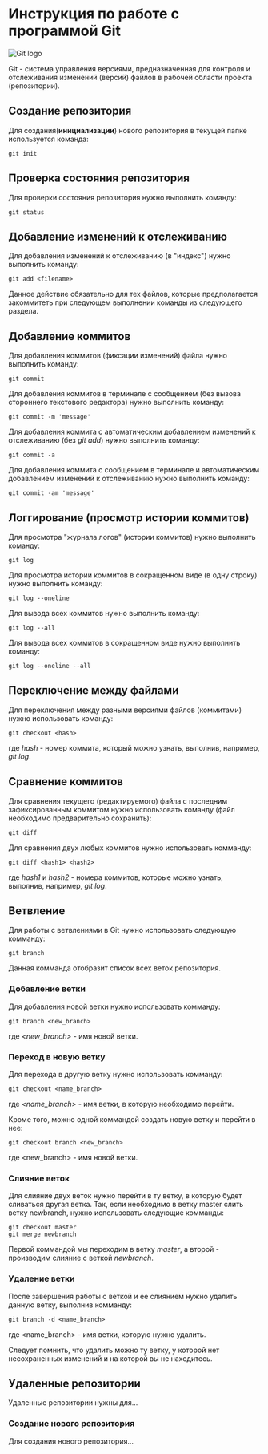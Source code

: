 # Инструкция по работе с программой Git

![Git logo](git-logo.png)

Git - система управления версиями, предназначенная для контроля и отслеживания изменений (версий) файлов в рабочей области проекта (репозитории).

## Создание репозитория

Для создания(**инициализации**) нового репозитория в текущей папке используется команда:

    git init

## Проверка состояния репозитория

Для проверки состояния репозитория нужно выполнить команду:

    git status

## Добавление изменений к отслеживанию

Для добавления изменений к отслеживанию (в "индекс") нужно выполнить команду:

    git add <filename>

Данное действие обязательно для тех файлов, которые предполагается закоммитеть при следующем выполнении команды из следующего раздела.

## Добавление коммитов

Для добавления коммитов (фиксации изменений) файла нужно выполнить команду:

    git commit

Для добавления коммитов в терминале с сообщением (без вызова стороннего текстового редактора) нужно выполнить команду:

    git commit -m 'message'

Для добавления коммита с автоматическим добавлением изменений к отслеживанию (без *git add*) нужно выполнить команду:

    git commit -a

Для добавления коммита с сообщением в терминале и автоматическим добавлением изменений к отслеживанию нужно выполнить команду:

    git commit -am 'message'

## Логгирование (просмотр истории коммитов)

Для просмотра "журнала логов" (истории коммитов) нужно выполнить команду:

    git log

Для просмотра истории коммитов в сокращенном виде (в одну строку) нужно выполнить команду:

    git log --oneline

Для вывода всех коммитов нужно выполнить команду:

    git log --all

Для вывода всех коммитов в сокращенном виде нужно выполнить команду:

    git log --oneline --all

## Переключение между файлами

Для переключения между разными версиями файлов (коммитами) нужно использовать команду:

    git checkout <hash>

где *hash* - номер коммита, который можно узнать, выполнив, например, *git log*.

## Сравнение коммитов

Для сравнения текущего (редактируемого) файла с последним зафиксированным коммитом нужно использовать команду (файл необходимо предварительно сохранить):

    git diff

Для сравнения двух любых коммитов нужно использовать комманду:

    git diff <hash1> <hash2>

где *hash1* и *hash2* - номера коммитов, которые можно узнать, выполнив, например, *git log*.

## Ветвление

Для работы с ветвлениями в Git нужно использовать следующую комманду:

    git branch

Данная комманда отобразит список всех веток репозитория.

### Добавление ветки

Для добавления новой ветки нужно использовать комманду:

    git branch <new_branch>

где *<new_branch>* - имя новой ветки.

### Переход в новую ветку

Для перехода в другую ветку нужно использовать комманду:

    git checkout <name_branch>

где *<name_branch>* - имя ветки, в которую необходимо перейти.

Кроме того, можно одной коммандой создать новую ветку и перейти в нее:

    git checkout branch <new_branch>

где <new_branch> - имя новой ветки.

### Слияние веток

Для слияние двух веток нужно перейти в ту ветку, в которую будет сливаться другая ветка. Так, если необходимо в ветку master слить ветку newbranch, нужно использовать следующие комманды:

    git checkout master
    git merge newbranch

Первой коммандой мы переходим в ветку *master*, а второй - производим слияние с веткой *newbranch*.

### Удаление ветки

После завершения работы с веткой и ее слиянием нужно удалить данную ветку, выполнив комманду:

    git branch -d <name_branch>

где <name_branch> - имя ветки, которую нужно удалить.

Следует помнить, что удалить можно ту ветку, у которой нет несохраненных изменений и на которой вы не находитесь.

## Удаленные репозитории

Удаленные репозитории нужны для...

### Создание нового репозитория

Для создания нового репозитория...
